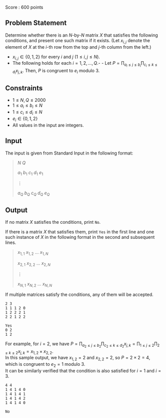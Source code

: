 Score : $600$ points

## Problem Statement

Determine whether there is an $N$-by-$N$ matrix $X$ that satisfies the following conditions, and present one such matrix if it exists. (Let $x_{i,j}$ denote the element of $X$ at the $i$-th row from the top and $j$-th column from the left.)

- $x_{i,j} \in \{ 0,1,2 \}$ for every $i$ and $j$ $(1 \leq i,j \leq N)$.
- The following holds for each $i=1,2,\ldots,Q$.-   - Let $P = \prod_{a_i \leq j \leq b_i} \prod_{c_i \leq k \leq d_i} x_{j,k}$. Then, $P$ is congruent to $e_i$ modulo $3$.

## Constraints

- $1 \leq N,Q \leq 2000$
- $1 \leq a_i \leq b_i \leq N$
- $1 \leq c_i \leq d_i \leq N$
- $e_i \in \{0,1,2 \}$
- All values in the input are integers.

## Input

The input is given from Standard Input in the following format:

> $N$ $Q$
> 
> $a_1$ $b_1$ $c_1$ $d_1$ $e_1$
> 
> $\vdots$
> 
> $a_Q$ $b_Q$ $c_Q$ $d_Q$ $e_Q$

## Output

If no matrix $X$ satisfies the conditions, print `No`.

If there is a matrix $X$ that satisfies them, print `Yes` in the first line and one such instance of $X$ in the following format in the second and subsequent lines.

> $x_{1,1}$ $x_{1,2}$ $\ldots$ $x_{1,N}$
> 
> $x_{2,1}$ $x_{2,2}$ $\ldots$ $x_{2,N}$
> 
> $\vdots$
> 
> $x_{N,1}$ $x_{N,2}$ $\ldots$ $x_{N,N}$

If multiple matrices satisfy the conditions, any of them will be accepted.

```input1
2 3
1 1 1 2 0
1 2 2 2 1
2 2 1 2 2
```

```output1
Yes
0 2
1 2
```

For example, for $i=2$, we have $P = \prod_{a_2 \leq j \leq b_2} \prod_{c_2 \leq k \leq d_2} x_{j,k}= \prod_{1 \leq j \leq 2} \prod_{2 \leq k \leq 2} x_{j,k}=x_{1,2} \times x_{2,2}$.<br>
In this sample output, we have $x_{1,2}=2$ and $x_{2,2}=2$, so $P=2 \times 2 = 4$, which is congruent to $e_2=1$ modulo $3$.<br>
It can be similarly verified that the condition is also satisfied for $i=1$ and $i=3$.

```input2
4 4
1 4 1 4 0
1 4 1 4 1
1 4 1 4 2
1 4 1 4 0
```

```output2
No
```